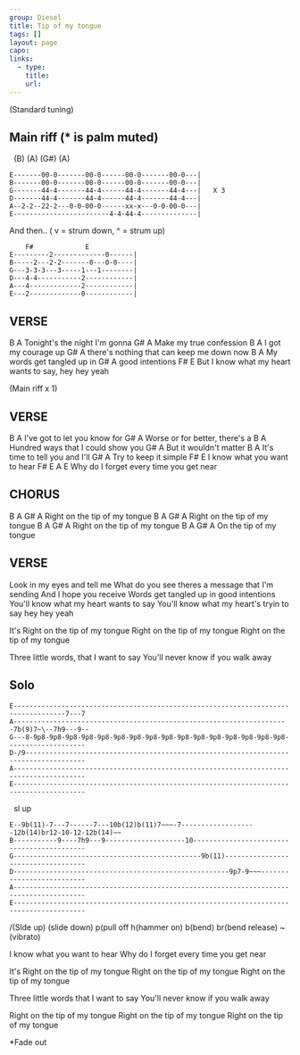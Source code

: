 ```yaml
---
group: Diesel
title: Tip of my tongue
tags: []
layout: page
capo: 
links: 
  - type: 
    title: 
    url: 
---
```


(Standard tuning)

Main riff   (* is palm muted)
---------

&nbsp;  (B)         (A)       (G#)       (A)

```chordpro
E-------00-0-------00-0------00-0-------00-0---|
B-------00-0-------00-0------00-0-------00-0---|
G-------44-4-------44-4------44-4-------44-4---|   X 3
D-------44-4-------44-4------44-4-------44-4---|
A--2-2--22-2---0-0-00-0------xx-x---0-0-00-0---|
E------------------------4-4-44-4--------------|
```

And then.. ( v = strum down, ^ = strum up)

```chordpro
    F#             E
E---------2-------------0------|
B-----2---2-2-------0---0-0----|
G---3-3-3---3-----1---1--------|
D---4-4-----------2------------|
A---4-------------2------------|
E---2-------------0------------|
```

## VERSE
B           A
Tonight's the night I'm gonna
G#          A
Make my true confession
B           A
I got my courage up
G#          A
there's nothing that can keep me down now
B           A
My words get tangled up in
G#          A
good intentions
F#                               E
But I know what my heart wants to say, hey hey yeah

(Main riff x 1)

## VERSE
B           A
I've got to let you know for
G#          A
Worse or for better, there's a
B           A
Hundred ways that I could show you
G#          A
But it wouldn't matter
B           A
It's time to tell you and I'll
G#          A
Try to keep it simple
F#                     E
I know what you want to hear
F#                    E              A     E
Why do I forget every time you get near

## CHORUS
B        A         G#        A
Right on the tip of my tongue
B        A         G#        A
Right on the tip of my tongue
B        A         G#        A
Right on the tip of my tongue
B        A         G#        A
On the tip of my tongue

## VERSE
Look in my eyes and tell me
What do you see theres a
message that I'm sending
And I hope you receive
Words get tangled up in good intentions
You'll know what my heart wants to say
You'll know what my heart's tryin to say hey hey yeah

It's Right on the tip of my tongue
Right on the tip of my tongue
Right on the tip of my tongue

Three little words, that I want to say
You'll never know if you walk away

## Solo
```chordpro
E-----------------------------------------------------------------------------------7---7
A---------------------------------------------------------------------7b(9)7~\--7h9---9--
G---8-9p8-9p8-9p8-9p8-9p8-9p8-9p8-9p8-9p8-9p8-9p8-9p8-9p8-9p8-9p8-9p8--------------------
D-/9-------------------------------------------------------------------------------------
A----------------------------------------------------------------------------------------
E----------------------------------------------------------------------------------------
```

&nbsp;  sl up

```chordpro
E--9b(11)-7---7------7---10b(12)b(11)7~~~-7-------------------12b(14)br12-10-12-12b(14)~~
B-----------9----7h9---9--------------------10-------------------------------------------
G-----------------------------------------------9b(11)-----------------------------------
D------------------------------------------------------9p7-9~~~--------------------------
A----------------------------------------------------------------------------------------
E----------------------------------------------------------------------------------------
```

 /(Slde up) \(slide down)  p(pull off   h(hammer on)  b(bend) br(bend release) ~(vibrato)

I know what you want to hear
Why do I forget every time you get near

It's Right on the tip of my tongue
Right on the tip of my tongue
Right on the tip of my tongue

Three little words that I want to say
You'll never know if you walk away

Right on the tip of my tongue
Right on the tip of my tongue
Right on the tip of my tongue

*Fade out

